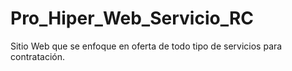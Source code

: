 # Pro_Hiper_Web_Servicio_RC
Sitio Web que se enfoque en oferta de todo tipo de servicios para contratación.
